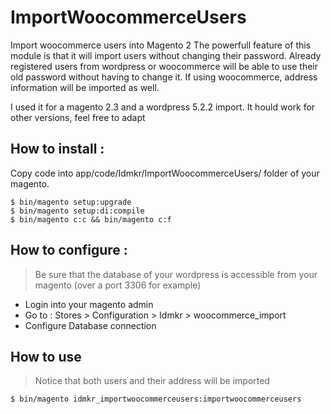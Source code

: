 
# ImportWoocommerceUsers
Import woocommerce users into Magento 2
The powerfull feature of this module is that it will import users without changing their password. Already registered users from wordpress or woocommerce will be able to use their old password without having to change it.
If using woocommerce, address information will be imported as well.

I used it for a magento 2.3 and a wordpress 5.2.2 import.
 It hould work for other versions, feel free to adapt

## How to install : 
Copy code into app/code/Idmkr/ImportWoocommerceUsers/ folder of your magento.
```
$ bin/magento setup:upgrade
$ bin/magento setup:di:compile
$ bin/magento c:c && bin/magento c:f
```

## How to configure :

>Be sure that the database of your wordpress is accessible from your magento (over a port 3306 for example)

- Login into your magento admin
- Go to : Stores > Configuration > Idmkr > woocommerce_import
- Configure Database connection

## How to use

> Notice that both users and their address will be imported
```
$ bin/magento idmkr_importwoocommerceusers:importwoocommerceusers
```
